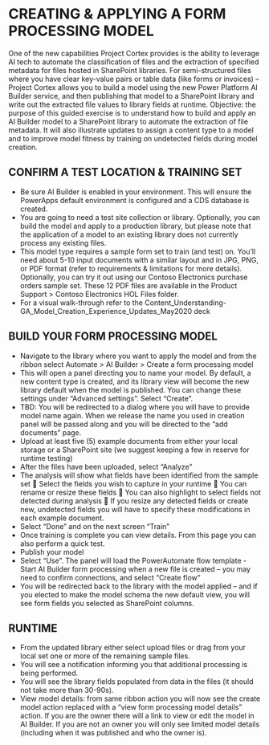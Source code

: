 # CREATING & APPLYING A FORM PROCESSING MODEL

One of the new capabilities Project Cortex provides is the ability to leverage AI tech to automate the classification of files and the extraction of specified metadata for files hosted in SharePoint libraries. For semi-structured files where you have clear key-value pairs or table data (like forms or invoices) – Project Cortex allows you to build a model using the new Power Platform AI Builder service, and then publishing that model to a SharePoint library and write out the extracted file values to library fields at runtime. 
Objective: the purpose of this guided exercise is to understand how to build and apply an AI Builder model to a SharePoint library to automate the extraction of file metadata. It will also illustrate updates to assign a content type to a model and to improve model fitness by training on undetected fields during model creation.

## CONFIRM A TEST LOCATION & TRAINING SET
- Be sure AI Builder is enabled in your environment. This will ensure the PowerApps default environment is configured and a CDS database is created.
- You are going to need a test site collection or library. Optionally, you can build the model and apply to a production library, but please note that the application of a model to an existing library does not currently process any existing files. 
- This model type requires a sample form set to train (and test) on. You’ll need about 5-10 input documents with a similar layout and in JPG, PNG, or PDF format (refer to requirements & limitations for more details). Optionally, you can try it out using our Contoso Electronics purchase orders sample set. These 12 PDF files are available in the Product Support > Contoso Electronics HOL Files folder.
- For a visual walk-through refer to the Content_Understanding-GA_Model_Creation_Experience_Updates_May2020 deck

## BUILD YOUR FORM PROCESSING MODEL
- Navigate to the library where you want to apply the model and from the ribbon select Automate > AI Builder > Create a form processing model 
- This will open a panel directing you to name your model. By default, a new content type is created, and its library view will become the new library default when the model is published. You can change these settings under “Advanced settings”. Select “Create”.
- TBD: You will be redirected to a dialog where you will have to provide model name again. When we release the name you used in creation panel will be passed along and you will be directed to the “add documents” page. 
- Upload at least five (5) example documents from either your local storage or a SharePoint site (we suggest keeping a few in reserve for runtime testing) 
- After the files have been uploaded, select “Analyze” 
- The analysis will show what fields have been identified from the sample set 
	Select the fields you wish to capture in your runtime
	You can rename or resize these fields
	You can also highlight to select fields not detected during analysis
	If you resize any detected fields or create new, undetected fields you will have to specify these modifications in each example document. 
- Select “Done” and on the next screen “Train” 
- Once training is complete you can view details. From this page you can also perform a quick test. 
- Publish your model 
- Select “Use”. The panel will load the PowerAutomate flow template - Start AI Builder form processing when a new file is created – you may need to confirm connections, and select “Create flow” 
- You will be redirected back to the library with the model applied – and if you elected to make the model schema the new default view, you will see form fields you selected as SharePoint columns.

## RUNTIME
- From the updated library either select upload files or drag from your local set one or more of the remaining sample files.
- You will see a notification informing you that additional processing is being performed.
- You will see the library fields populated from data in the files (it should not take more than 30-90s).
- View model details: from same ribbon action you will now see the create model action replaced with a “view form processing model details” action. If you are the owner there will a link to view or edit the model in AI Builder. If you are not an owner you will only see limited model details (including when it was published and who the owner is).
